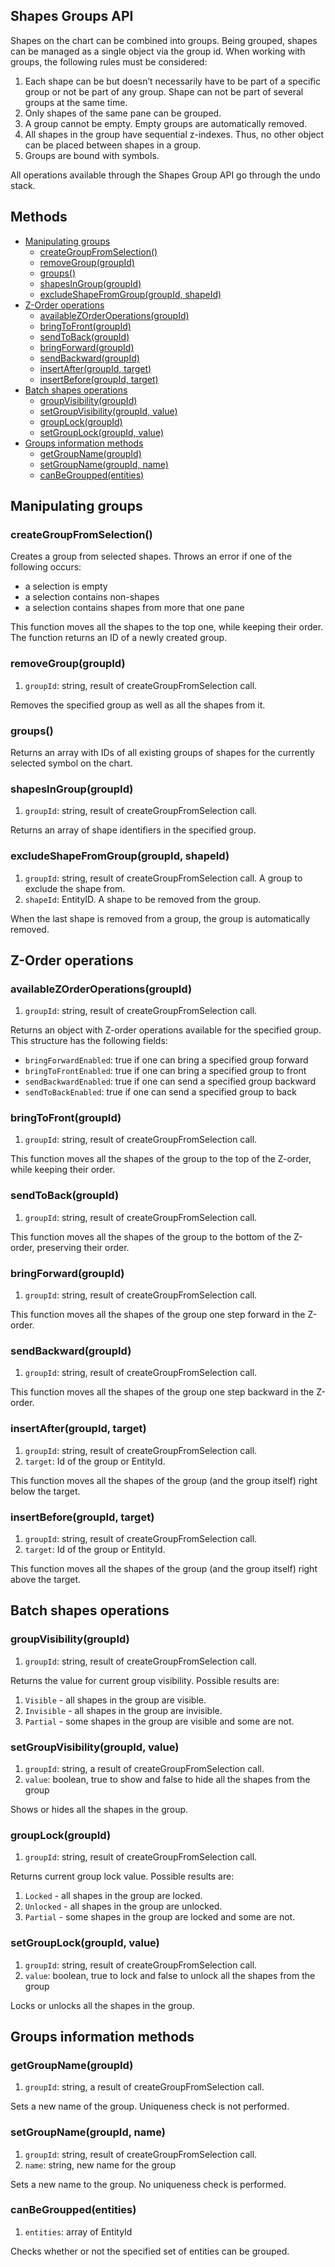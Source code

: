 ## Shapes Groups API

Shapes on the chart can be combined into groups. Being grouped, shapes can be managed as a single object via the group id.
When working with groups, the following rules must be considered:

1. Each shape can be but doesn’t necessarily have to be part of a specific group or not be part of any group. Shape can not be part of several groups at the same time.
2. Only shapes of the same pane can be grouped.
3. A group cannot be empty. Empty groups are automatically removed.
4. All shapes in the group have sequential z-indexes. Thus, no other object can be placed between shapes in a group.
5. Groups are bound with symbols.

All operations available through the Shapes Group API go through the undo stack.

## Methods

- [Manipulating groups](https://github.com/Abolfazl2647/Charts/blob/main/Shapes-Group-Api.md#manipulating-groups)
  - [createGroupFromSelection()](https://github.com/Abolfazl2647/Charts/blob/main/Shapes-Group-Api.md#creategroupfromselection)
  - [removeGroup(groupId)](https://github.com/Abolfazl2647/Charts/blob/main/Shapes-Group-Api.md#removegroupgroupid)
  - [groups()](https://github.com/Abolfazl2647/Charts/blob/main/Shapes-Group-Api.md#groups)
  - [shapesInGroup(groupId)](https://github.com/Abolfazl2647/Charts/blob/main/Shapes-Group-Api.md#shapesingroupgroupid)
  - [excludeShapeFromGroup(groupId, shapeId)](https://github.com/Abolfazl2647/Charts/blob/main/Shapes-Group-Api.md#excludeshapefromgroupgroupid-shapeid)
- [Z-Order operations](https://github.com/Abolfazl2647/Charts/blob/main/Shapes-Group-Api.md#z-order-operations)
  - [availableZOrderOperations(groupId)](https://github.com/Abolfazl2647/Charts/blob/main/Shapes-Group-Api.md#availablezorderoperationsgroupid)
  - [bringToFront(groupId)](https://github.com/Abolfazl2647/Charts/blob/main/Shapes-Group-Api.md#bringtofrontgroupId)
  - [sendToBack(groupId)](https://github.com/Abolfazl2647/Charts/blob/main/Shapes-Group-Api.md#sendtobackgroupId)
  - [bringForward(groupId)](https://github.com/Abolfazl2647/Charts/blob/main/Shapes-Group-Api.md#bringforwardgroupid)
  - [sendBackward(groupId)](https://github.com/Abolfazl2647/Charts/blob/main/Shapes-Group-Api.md#sendbackwardgroupid)
  - [insertAfter(groupId, target)](https://github.com/Abolfazl2647/Charts/blob/main/Shapes-Group-Api.md#insertaftergroupid-target)
  - [insertBefore(groupId, target)](https://github.com/Abolfazl2647/Charts/blob/main/Shapes-Group-Api.md#insertbeforegroupid-target)
- [Batch shapes operations](https://github.com/Abolfazl2647/Charts/blob/main/Shapes-Group-Api.md#batch-shapes-operations)
  - [groupVisibility(groupId)](https://github.com/Abolfazl2647/Charts/blob/main/Shapes-Group-Api.md#groupvisibilitygroupId)
  - [setGroupVisibility(groupId, value)](https://github.com/Abolfazl2647/Charts/blob/main/Shapes-Group-Api.md#setgroupvisibilitygroupId-value)
  - [groupLock(groupId)](https://github.com/Abolfazl2647/Charts/blob/main/Shapes-Group-Api.md#grouplockgroupId)
  - [setGroupLock(groupId, value)](https://github.com/Abolfazl2647/Charts/blob/main/Shapes-Group-Api.md#setgrouplockgroupid-value)
- [Groups information methods](https://github.com/Abolfazl2647/Charts/blob/main/Shapes-Group-Api.md#groups-information-methods)
  - [getGroupName(groupId)](https://github.com/Abolfazl2647/Charts/blob/main/Shapes-Group-Api.md#getgroupnamegroupId)
  - [setGroupName(groupId, name)](https://github.com/Abolfazl2647/Charts/blob/main/Shapes-Group-Api.md#setgroupnamegroupid-name)
  - [canBeGroupped(entities)](https://github.com/Abolfazl2647/Charts/blob/main/Shapes-Group-Api.md#canBeGrouppedentities)

## Manipulating groups

### createGroupFromSelection()

Creates a group from selected shapes. Throws an error if one of the following occurs:

- a selection is empty
- a selection contains non-shapes
- a selection contains shapes from more that one pane

This function moves all the shapes to the top one, while keeping their order.
The function returns an ID of a newly created group.

### removeGroup(groupId)

1. `groupId`: string, result of createGroupFromSelection call.

Removes the specified group as well as all the shapes from it.

### groups()

Returns an array with IDs of all existing groups of shapes for the currently selected symbol on the chart.

### shapesInGroup(groupId)

1. `groupId`: string, result of createGroupFromSelection call.

Returns an array of shape identifiers in the specified group.

### excludeShapeFromGroup(groupId, shapeId)

1. `groupId`: string, result of createGroupFromSelection call. A group to exclude the shape from.
2. `shapeId`: EntityID. A shape to be removed from the group.

When the last shape is removed from a group, the group is automatically removed.

## Z-Order operations

### availableZOrderOperations(groupId)

1. `groupId`: string, result of createGroupFromSelection call.

Returns an object with Z-order operations available for the specified group. This structure has the following fields:

- `bringForwardEnabled`: true if one can bring a specified group forward
- `bringToFrontEnabled`: true if one can bring a specified group to front
- `sendBackwardEnabled`: true if one can send a specified group backward
- `sendToBackEnabled`: true if one can send a specified group to back

### bringToFront(groupId)

1. `groupId`: string, result of createGroupFromSelection call.

This function moves all the shapes of the group to the top of the Z-order, while keeping their order.

### sendToBack(groupId)

1. `groupId`: string, result of createGroupFromSelection call.

This function moves all the shapes of the group to the bottom of the Z-order, preserving their order.

### bringForward(groupId)

1. `groupId`: string, result of createGroupFromSelection call.

This function moves all the shapes of the group one step forward in the Z-order.

### sendBackward(groupId)

1. `groupId`: string, result of createGroupFromSelection call.

This function moves all the shapes of the group one step backward in the Z-order.

### insertAfter(groupId, target)

1. `groupId`: string, result of createGroupFromSelection call.
2. `target`: Id of the group or EntityId.

This function moves all the shapes of the group (and the group itself) right below the target.

### insertBefore(groupId, target)

1. `groupId`: string, result of createGroupFromSelection call.
2. `target`: Id of the group or EntityId.

This function moves all the shapes of the group (and the group itself) right above the target.

## Batch shapes operations

### groupVisibility(groupId)

1. `groupId`: string, result of createGroupFromSelection call.

Returns the value for current group visibility. Possible results are:

1. `Visible` - all shapes in the group are visible.
2. `Invisible` - all shapes in the group are invisible.
3. `Partial` - some shapes in the group are visible and some are not.

### setGroupVisibility(groupId, value)

1. `groupId`: string, a result of createGroupFromSelection call.
2. `value`: boolean, true to show and false to hide all the shapes from the group

Shows or hides all the shapes in the group.

### groupLock(groupId)

1. `groupId`: string, result of createGroupFromSelection call.

Returns current group lock value. Possible results are:

1. `Locked` - all shapes in the group are locked.
2. `Unlocked` - all shapes in the group are unlocked.
3. `Partial` - some shapes in the group are locked and some are not.

### setGroupLock(groupId, value)

1. `groupId`: string, result of createGroupFromSelection call.
2. `value`: boolean, true to lock and false to unlock all the shapes from the group

Locks or unlocks all the shapes in the group.

## Groups information methods

### getGroupName(groupId)

1. `groupId`: string, a result of createGroupFromSelection call.

Sets a new name of the group. Uniqueness check is not performed.

### setGroupName(groupId, name)

1. `groupId`: string, result of createGroupFromSelection call.
2. `name`: string, new name for the group

Sets a new name to the group. No uniqueness check is performed.

### canBeGroupped(entities)

1. `entities`: array of EntityId

Checks whether or not the specified set of entities can be grouped.
